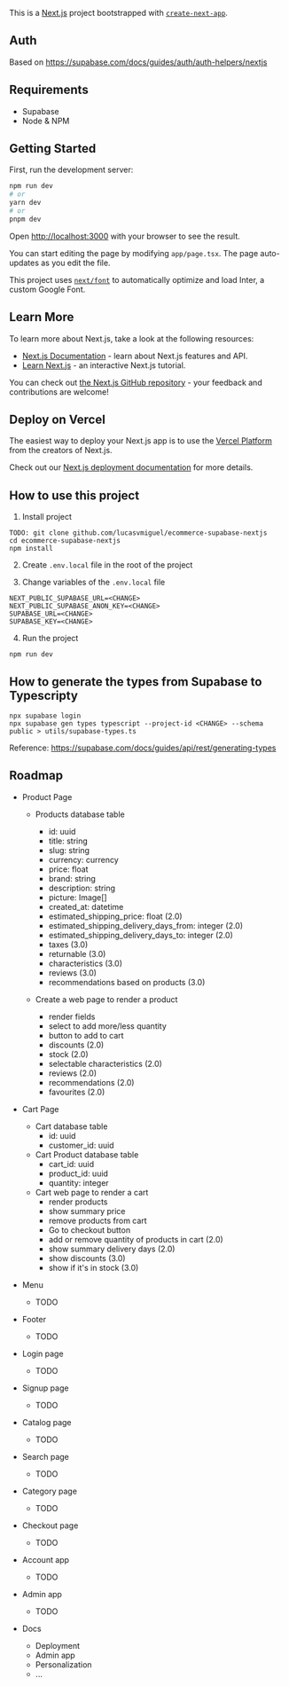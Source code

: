 This is a [Next.js](https://nextjs.org/) project bootstrapped with [`create-next-app`](https://github.com/vercel/next.js/tree/canary/packages/create-next-app).

## Auth

Based on https://supabase.com/docs/guides/auth/auth-helpers/nextjs

## Requirements

- Supabase
- Node & NPM

## Getting Started

First, run the development server:

```bash
npm run dev
# or
yarn dev
# or
pnpm dev
```

Open [http://localhost:3000](http://localhost:3000) with your browser to see the result.

You can start editing the page by modifying `app/page.tsx`. The page auto-updates as you edit the file.

This project uses [`next/font`](https://nextjs.org/docs/basic-features/font-optimization) to automatically optimize and load Inter, a custom Google Font.

## Learn More

To learn more about Next.js, take a look at the following resources:

- [Next.js Documentation](https://nextjs.org/docs) - learn about Next.js features and API.
- [Learn Next.js](https://nextjs.org/learn) - an interactive Next.js tutorial.

You can check out [the Next.js GitHub repository](https://github.com/vercel/next.js/) - your feedback and contributions are welcome!

## Deploy on Vercel

The easiest way to deploy your Next.js app is to use the [Vercel Platform](https://vercel.com/new?utm_medium=default-template&filter=next.js&utm_source=create-next-app&utm_campaign=create-next-app-readme) from the creators of Next.js.

Check out our [Next.js deployment documentation](https://nextjs.org/docs/deployment) for more details.

## How to use this project

1. Install project

```
TODO: git clone github.com/lucasvmiguel/ecommerce-supabase-nextjs
cd ecommerce-supabase-nextjs
npm install
```

2. Create `.env.local` file in the root of the project

3. Change variables of the `.env.local` file

```
NEXT_PUBLIC_SUPABASE_URL=<CHANGE>
NEXT_PUBLIC_SUPABASE_ANON_KEY=<CHANGE>
SUPABASE_URL=<CHANGE>
SUPABASE_KEY=<CHANGE>
```

4. Run the project

```
npm run dev
```

## How to generate the types from Supabase to Typescripty

```
npx supabase login
npx supabase gen types typescript --project-id <CHANGE> --schema public > utils/supabase-types.ts
```

Reference: https://supabase.com/docs/guides/api/rest/generating-types

## Roadmap

- Product Page

  - Products database table

    - id: uuid
    - title: string
    - slug: string
    - currency: currency
    - price: float
    - brand: string
    - description: string
    - picture: Image[]
    - created_at: datetime
    - estimated_shipping_price: float (2.0)
    - estimated_shipping_delivery_days_from: integer (2.0)
    - estimated_shipping_delivery_days_to: integer (2.0)
    - taxes (3.0)
    - returnable (3.0)
    - characteristics (3.0)
    - reviews (3.0)
    - recommendations based on products (3.0)

  - Create a web page to render a product
    - render fields
    - select to add more/less quantity
    - button to add to cart
    - discounts (2.0)
    - stock (2.0)
    - selectable characteristics (2.0)
    - reviews (2.0)
    - recommendations (2.0)
    - favourites (2.0)

- Cart Page
  - Cart database table
    - id: uuid
    - customer_id: uuid
  - Cart Product database table
    - cart_id: uuid
    - product_id: uuid
    - quantity: integer
  - Cart web page to render a cart
    - render products
    - show summary price
    - remove products from cart
    - Go to checkout button
    - add or remove quantity of products in cart (2.0)
    - show summary delivery days (2.0)
    - show discounts (3.0)
    - show if it's in stock (3.0)
- Menu
  - TODO
- Footer
  - TODO
- Login page
  - TODO
- Signup page
  - TODO
- Catalog page
  - TODO
- Search page
  - TODO
- Category page
  - TODO
- Checkout page
  - TODO
- Account app
  - TODO
- Admin app
  - TODO
- Docs
  - Deployment
  - Admin app
  - Personalization
  - ...
